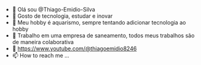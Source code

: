 - 👋 Olá sou @Thiago-Emidio-Silva
- 👀 Gosto de tecnologia, estudar e inovar
- 🌱 Meu hobby é aquarismo, sempre tentando adicionar tecnologia ao hobby
- 💞️ Trabalho em uma empresa de saneamento, todos meus trabalhos são de maneira colaborativa
- 👀 https://www.youtube.com/@thiagoemidio8246
- 📫 How to reach me ...

<!---
Thiago-Emidio-Silva/Thiago-Emidio-Silva is a ✨ special ✨ repository because its `README.md` (this file) appears on your GitHub profile.
You can click the Preview link to take a look at your changes.
--->
